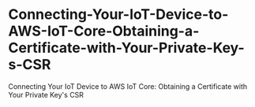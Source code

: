 # Connecting-Your-IoT-Device-to-AWS-IoT-Core-Obtaining-a-Certificate-with-Your-Private-Key-s-CSR
Connecting Your IoT Device to AWS IoT Core: Obtaining a Certificate with Your Private Key's CSR
